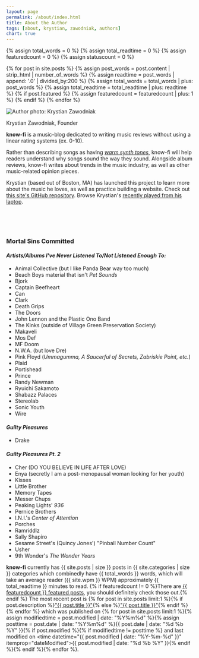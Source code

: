 ```yaml
---
layout: page
permalink: /about/index.html
title: About the Author
tags: [about, krystian, zawodniak, authors]
chart: true
---
```

{% assign total_words = 0 %}
{% assign total_readtime = 0 %}
{% assign featuredcount = 0 %}
{% assign statuscount = 0 %}

{% for post in site.posts %}
    {% assign post_words = post.content | strip_html | number_of_words %}
    {% assign readtime = post_words | append: '.0' | divided_by:200 %}
    {% assign total_words = total_words | plus: post_words %}
    {% assign total_readtime = total_readtime | plus: readtime %}
    {% if post.featured %}
    {% assign featuredcount = featuredcount | plus: 1 %}
    {% endif %}
{% endfor %}


<div class="about">
  <img class="about" src="{{ site.url }}/images/avatar.jpg" alt="Author photo: Krystian Zawodniak">
  <p class="about">
  Krystian Zawodniak, Founder
  </p>
</div>

**know-fi** is a music-blog dedicated to writing music reviews without using a linear rating systems (ex. 0-10).

Rather than describing songs as having *[warm synth tones](https://youtu.be/ZGMALkWKKaw?t=114)*, know-fi will help readers understand why songs sound the way they sound. Alongside album reviews, know-fi writes about trends in the music industry, as well as other music-related opinion pieces.

Krystian (based out of Boston, MA) has launched this project to learn more about the music he loves, as well as practice building a website. Check out [this site's GitHub repository](https://github.com/worldkrysis/know-fi). Browse Krystian's [recently played from his laptop](https://www.last.fm/user/worldkrysis).


<br> <br> <br>

### Mortal Sins Committed
#### *Artists/Albums I've Never Listened To/Not Listened Enough To:*

  * Animal Collective (but I like Panda Bear way too much)
  * Beach Boys material that isn't *Pet Sounds*
  * Bjork
  * Captain Beefheart
  * Can
  * Clark
  * Death Grips
  * The Doors
  * John Lennon and the Plastic Ono Band
  * The Kinks (outside of Village Green Preservation Society)
  * Makaveli
  * Mos Def
  * MF Doom
  * N.W.A. (but love Dre)
  * Pink Floyd (*Ummagumma, A Saucerful of Secrets, Zabriskie Point, etc.*)
  * Plaid
  * Portishead
  * Prince
  * Randy Newman
  * Ryuichi Sakamoto
  * Shabazz Palaces
  * Stereolab
  * Sonic Youth
  * Wire


#### *Guilty Pleasures*
  * Drake

#### *Guilty Pleasures Pt. 2*
  * Cher (DO YOU BELIEVE IN LIFE AFTER LOVE)
  * Enya (secretly I am a post-menopausal woman looking for her youth)
  * Kisses
  * Little Brother
  * Memory Tapes
  * Messer Chups
  * Peaking Lights' *936*
  * Pernice Brothers
  * I.N.I.'s *Center of Attention*
  * Porches
  * Ramriddlz
  * Sally Shapiro
  * Sesame Street's (Quincy Jones') "Pinball Number Count"
  * Usher
  * 9th Wonder's *The Wonder Years*

**know-fi** currently has {{ site.posts | size }} posts in {{ site.categories | size }} categories which combinedly have {{ total_words }} words, which will take an average reader ({{ site.wpm }} WPM) approximately <span class="time">{{ total_readtime }}</span> minutes to read. {% if featuredcount != 0 %}There are <a href="{{ site.url }}/featured">{{ featuredcount }} featured posts</a>, you should definitely check those out.{% endif %} The most recent post is {% for post in site.posts limit:1 %}{% if post.description %}<a href="{{ site.url }}{{ post.url }}" title="{{ post.description }}">"{{ post.title }}"</a>{% else %}<a href="{{ site.url }}{{ post.url }}" title="{{ post.description }}" title="Read more about {{ post.title }}">"{{ post.title }}"</a>{% endif %}{% endfor %} which was published on {% for post in site.posts limit:1 %}{% assign modifiedtime = post.modified | date: "%Y%m%d" %}{% assign posttime = post.date | date: "%Y%m%d" %}<time datetime="{{ post.date | date_to_xmlschema }}" class="post-time">{{ post.date | date: "%d %b %Y" }}</time>{% if post.modified %}{% if modifiedtime != posttime %} and last modified on <time datetime="{{ post.modified | date: "%Y-%m-%d" }}" itemprop="dateModified">{{ post.modified | date: "%d %b %Y" }}</time>{% endif %}{% endif %}{% endfor %}.
